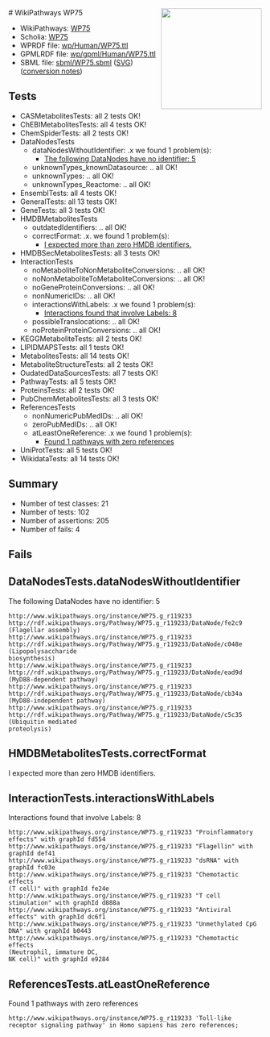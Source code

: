 <img style="float: right; width: 200px" src="../logo.png" />
# WikiPathways WP75

* WikiPathways: [WP75](https://identifiers.org/wikipathways:WP75)
* Scholia: [WP75](https://scholia.toolforge.org/wikipathways/WP75)
* WPRDF file: [wp/Human/WP75.ttl](../wp/Human/WP75.ttl)
* GPMLRDF file: [wp/gpml/Human/WP75.ttl](../wp/gpml/Human/WP75.ttl)
* SBML file: [sbml/WP75.sbml](../sbml/WP75.sbml) ([SVG](../sbml/WP75.svg)) ([conversion notes](../sbml/WP75.txt))

## Tests
* CASMetabolitesTests: all 2 tests OK!
* ChEBIMetabolitesTests: all 4 tests OK!
* ChemSpiderTests: all 2 tests OK!
* DataNodesTests
    * dataNodesWithoutIdentifier: .x we found 1 problem(s):
        * [The following DataNodes have no identifier: 5](#d2d32fa4)
    * unknownTypes_knownDatasource: .. all OK!
    * unknownTypes: .. all OK!
    * unknownTypes_Reactome: .. all OK!
* EnsemblTests: all 4 tests OK!
* GeneralTests: all 13 tests OK!
* GeneTests: all 3 tests OK!
* HMDBMetabolitesTests
    * outdatedIdentifiers: .. all OK!
    * correctFormat: .x. we found 1 problem(s):
        * [I expected more than zero HMDB identifiers.](#ad154c1e)
* HMDBSecMetabolitesTests: all 3 tests OK!
* InteractionTests
    * noMetaboliteToNonMetaboliteConversions: .. all OK!
    * noNonMetaboliteToMetaboliteConversions: .. all OK!
    * noGeneProteinConversions: .. all OK!
    * nonNumericIDs: .. all OK!
    * interactionsWithLabels: .x we found 1 problem(s):
        * [Interactions found that involve Labels: 8](#630d267f)
    * possibleTranslocations: .. all OK!
    * noProteinProteinConversions: .. all OK!
* KEGGMetaboliteTests: all 2 tests OK!
* LIPIDMAPSTests: all 1 tests OK!
* MetabolitesTests: all 14 tests OK!
* MetaboliteStructureTests: all 2 tests OK!
* OudatedDataSourcesTests: all 7 tests OK!
* PathwayTests: all 5 tests OK!
* ProteinsTests: all 2 tests OK!
* PubChemMetabolitesTests: all 3 tests OK!
* ReferencesTests
    * nonNumericPubMedIDs: .. all OK!
    * zeroPubMedIDs: .. all OK!
    * atLeastOneReference: .x we found 1 problem(s):
        * [Found 1 pathways with zero references](#35eb778e)
* UniProtTests: all 5 tests OK!
* WikidataTests: all 14 tests OK!


## Summary

* Number of test classes: 21
* Number of tests: 102
* Number of assertions: 205
* Number of fails: 4

## Fails

<a name="d2d32fa4" />

## DataNodesTests.dataNodesWithoutIdentifier

The following DataNodes have no identifier: 5
```
http://www.wikipathways.org/instance/WP75.g_r119233 http://rdf.wikipathways.org/Pathway/WP75.g_r119233/DataNode/fe2c9 (Flagellar assembly)
http://www.wikipathways.org/instance/WP75.g_r119233 http://rdf.wikipathways.org/Pathway/WP75.g_r119233/DataNode/c048e (Lipopolysaccharide
biosynthesis)
http://www.wikipathways.org/instance/WP75.g_r119233 http://rdf.wikipathways.org/Pathway/WP75.g_r119233/DataNode/ead9d (MyD88-dependent pathway)
http://www.wikipathways.org/instance/WP75.g_r119233 http://rdf.wikipathways.org/Pathway/WP75.g_r119233/DataNode/cb34a (MyD88-independent pathway)
http://www.wikipathways.org/instance/WP75.g_r119233 http://rdf.wikipathways.org/Pathway/WP75.g_r119233/DataNode/c5c35 (Ubiquitin mediated 
proteolysis)
```

<a name="ad154c1e" />

## HMDBMetabolitesTests.correctFormat

I expected more than zero HMDB identifiers.
<a name="630d267f" />

## InteractionTests.interactionsWithLabels

Interactions found that involve Labels: 8
```
http://www.wikipathways.org/instance/WP75.g_r119233 "Proinflammatory
effects" with graphId fd554
http://www.wikipathways.org/instance/WP75.g_r119233 "Flagellin" with graphId def41
http://www.wikipathways.org/instance/WP75.g_r119233 "dsRNA" with graphId fc03e
http://www.wikipathways.org/instance/WP75.g_r119233 "Chemotactic effects 
(T cell)" with graphId fe24e
http://www.wikipathways.org/instance/WP75.g_r119233 "T cell stimulation" with graphId d888a
http://www.wikipathways.org/instance/WP75.g_r119233 "Antiviral effects" with graphId dc6f1
http://www.wikipathways.org/instance/WP75.g_r119233 "Unmethylated CpG DNA" with graphId b0443
http://www.wikipathways.org/instance/WP75.g_r119233 "Chemotactic effects
(Neutrophil, immature DC,
NK cell)" with graphId e9284
```

<a name="35eb778e" />

## ReferencesTests.atLeastOneReference

Found 1 pathways with zero references
```
http://www.wikipathways.org/instance/WP75.g_r119233 'Toll-like receptor signaling pathway' in Homo sapiens has zero references; 
```

